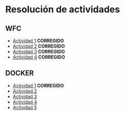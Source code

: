 # Resolución de actividades

## WFC
 * [Actividad 1](wfc/actividad-01.md) **CORREGIDO**
 * [Actividad 2](wfc/actividad-02.md) **CORREGIDO**
 * [Actividad 3](wfc/actividad-03.md) **CORREGIDO**
 * [Actividad 4](wfc/actividad-04.md) **CORREGIDO**

## DOCKER
 * [Actividad 1](docker/actividad-01.md) **CORREGIDO**
 * [Actividad 2](docker/actividad-02.md)
 * [Actividad 3](docker/actividad-03.md)
 * [Actividad 4](docker/actividad-04.md)
 * [Actividad 5](docker/actividad-05.md)
